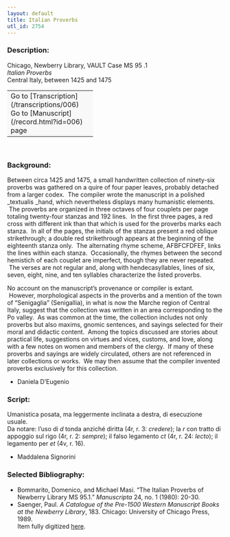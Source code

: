 ```yaml
---
layout: default
title: Italian Proverbs
utl_id: 2754
---
```


### Description:

Chicago, Newberry Library, VAULT Case MS 95 .1<br>
_Italian Proverbs_<br>
Central Italy, between 1425 and 1475

<table border="0.5" cellpadding="1" cellspacing="1" style="width: 200px; background-color:#F8F8F8;"><tbody><tr><td>Go to [Transcription](/transcriptions/006)<br>
Go to [Manuscript](/record.html?id=006) page</td></tr></tbody></table> 

### Background:

Between circa 1425 and 1475, a small handwritten collection of ninety-six proverbs was gathered on a quire of four paper leaves, probably detached from a larger codex.  The compiler wrote the manuscript in a polished _textualis _hand, which nevertheless displays many humanistic elements.  The proverbs are organized in three octaves of four couplets per page totaling twenty-four stanzas and 192 lines.  In the first three pages, a red cross with different ink than that which is used for the proverbs marks each stanza.  In all of the pages, the initials of the stanzas present a red oblique strikethrough; a double red strikethrough appears at the beginning of the eighteenth stanza only.  The alternating rhyme scheme, AFBFCFDFEF, links the lines within each stanza.  Occasionally, the rhymes between the second hemistich of each couplet are imperfect, though they are never repeated.  The verses are not regular and, along with hendecasyllables, lines of six, seven, eight, nine, and ten syllables characterize the listed proverbs.

No account on the manuscript’s provenance or compiler is extant.  However, morphological aspects in the proverbs and a mention of the town of “Senigaglia” (Senigallia), in what is now the Marche region of Central Italy, suggest that the collection was written in an area corresponding to the Po valley.  As was common at the time, the collection includes not only proverbs but also maxims, gnomic sentences, and sayings selected for their moral and didactic content.  Among the topics discussed are stories about practical life, suggestions on virtues and vices, customs, and love, along with a few notes on women and members of the clergy.  If many of these proverbs and sayings are widely circulated, others are not referenced in later collections or works.  We may then assume that the compiler invented proverbs exclusively for this collection.

- Daniela D’Eugenio

### Script:

Umanistica posata, ma leggermente inclinata a destra, di esecuzione usuale.<br>
Da notare: l’uso di _d_ tonda anziché diritta (4r, r. 3: _credere_); la _r_ con tratto di appoggio sul rigo (4r, r. 2: _sempre_); il falso legamento _ct_ (4r, r. 24: _lecto_); il legamento per _et_ (4v, r. 16).<br>
- Maddalena Signorini

### Selected Bibliography:

- Bommarito, Domenico, and Michael Masi. “The Italian Proverbs of Newberry Library MS 95.1.” <i>Manuscripta</i> 24, no. 1 (1980): 20-30.<br>
- Saenger, Paul. <i>A Catalogue of the Pre-1500 Western Manuscript Books at the Newberry Library</i>, 183. Chicago: University of Chicago Press, 1989.<br>
Item fully digitized [here](http://collections.carli.illinois.edu/cdm/ref/collection/nby_dig/id/13764).

